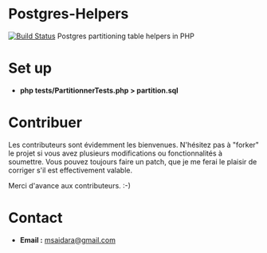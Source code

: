 # Postgres-Helpers

[![Build Status](https://travis-ci.org/btrice/Postgres-Helpers.svg?branch=master)](https://travis-ci.org/btrice/Postgres-Helpers)
Postgres partitioning table helpers in PHP

Set up
==========
*  **php tests/PartitionnerTests.php > partition.sql**


Contribuer
==========

Les contributeurs sont évidemment les bienvenues. N'hésitez pas à "forker" le
projet si vous avez plusieurs modifications ou fonctionnalités à
soumettre. Vous pouvez toujours faire un patch, 
que je me ferai le plaisir de corriger s'il est effectivement valable.

Merci d'avance aux contributeurs. :-)


Contact
=======

*  **Email :**  msaidara@gmail.com
